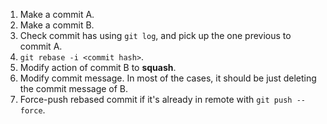 1. Make a commit A.
2. Make a commit B.
3. Check commit has using `git log`, and pick up the one previous to commit A.
4. `git rebase -i <commit hash>`.
5. Modify action of commit B to **squash**.
6. Modify commit message. In most of the cases, it should be just deleting the commit message of B.
7. Force-push rebased commit if it's already in remote with `git push --force`.

